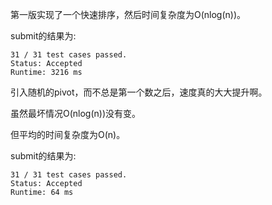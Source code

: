 第一版实现了一个快速排序，然后时间复杂度为O(nlog(n))。

submit的结果为:
```
31 / 31 test cases passed.
Status: Accepted
Runtime: 3216 ms
```

引入随机的pivot，而不总是第一个数之后，速度真的大大提升啊。

虽然最坏情况O(nlog(n))没有变。

但平均的时间复杂度为O(n)。

submit的结果为:
```
31 / 31 test cases passed.
Status: Accepted
Runtime: 64 ms
```
